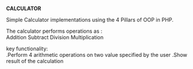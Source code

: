 
**CALCULATOR**

Simple Calculator implementations using the 4 Pillars of OOP in PHP.<br/> 

The calculator performs operations as : <br/>
 Addition
 Subtract
 Division
 Multiplication

key functionality:<br/>
.Perform 4 arithmetic operations on
 two value specified by the user
.Show result of the calculation






